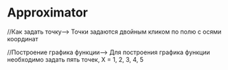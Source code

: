 # Approximator

//Как задать точку-->
Точки задаются двойным кликом по полю с осями координат

//Построение графика функции-->
Для построения графика функции необходимо задать пять точек, Х = 1, 2, 3, 4, 5
